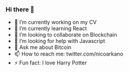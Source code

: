 ### Hi there 👋

<!--
**nicoarkano/nicoarkano** is a ✨ _special_ ✨ repository because its `README.md` (this file) appears on your GitHub profile.-->



- 🔭 I’m currently working on my CV
- 🌱 I’m currently learning React
- 👯 I’m looking to collaborate on Blockchain
- 🤔 I’m looking for help with Javascript
- 💬 Ask me about Bitcoin
- 📫 How to reach me: twitter.com/nicoarkano
- ⚡ Fun fact: I love Harry Potter
